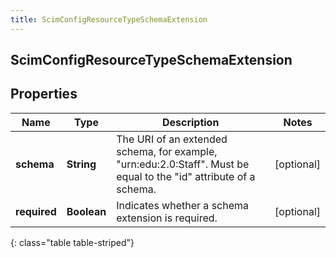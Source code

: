 ```yaml
---
title: ScimConfigResourceTypeSchemaExtension
---
```

## ScimConfigResourceTypeSchemaExtension


## Properties

| Name | Type | Description | Notes |
| ------------ | ------------- | ------------- | ------------- |
| **schema** | <!----><!---->**String**<!----> | The URI of an extended schema, for example, \"urn:edu:2.0:Staff\". Must be equal to the \"id\" attribute of a schema. |  [optional] |
| **required** | <!----><!---->**Boolean**<!----> | Indicates whether a schema extension is required. |  [optional] |
{: class="table table-striped"}



